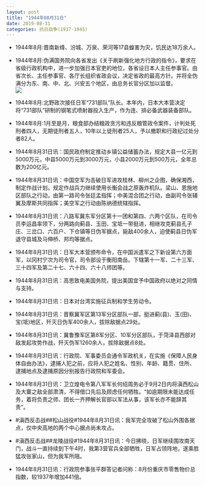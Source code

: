 ```yaml
---
layout: post
title: "1944年08月31日"
date: 2019-08-31
categories: 抗日战争(1937-1945)
---
```


<meta name="referrer" content="no-referrer" />

- 1944年8月:晋南新绛、汾城、万泉、荣河等17县蝗害为灾，饥民达18万余人。 

- 1944年8月:伪满国务院向各省发出《关于刷新强化地方行政的指令》，要求在省级行政机构中，进一步加强日本官吏的地位，各省设日本人主任参事官。由省次长、主任参事官、各厅长组织省政会议，决定省政的最高方针。并将全伪满分为东、南、中、北、兴安五个地区，由总务长官分区加以监督。 <br/><img src="https://wx3.sinaimg.cn/large/aca367d8ly1g6j7idos73j20c80900sq.jpg" />

- 1944年8月:北野政次接任日军“731部队”队长。本年内，日本大本营决定将“731部队”研制的钢笔式喷射器投入生产，作为连、排必备武器装备部队。 

- 1944年8月:1月至是月，粮食部办结粮政贪污和违反粮管政令案件，计判处死刑者四人，无期徒刑者五人，10年以上徒刑者25人，予以撤职和行政纪过处分者82人。 

- 1944年8月31日讯：国民政府制定推动乡镇公益储蓄办法，规定大县一亿元到5000万元，中县5000万元到3000万元，小县2000万元到500万元，全年总数为200亿元。 

- 1944年8月31日讯：中国空军为击破日军进攻桂林、柳州之企图，确保湘西，制定作战计划。规定作战兵力继续使用长衡会战之原轰炸机队。梁山、恩施地区部队之行动，由第一路司令张廷孟指挥；中美混合团之行动，由副司令张辅翼及摩斯共同指挥；美空军之行动由陈纳德统辖指挥。 

- 1944年8月31日讯：八路军冀东军分区第十一团和第四、六两个区队，在司令员李运昌率领下，分两路向蓟县、玉田、宝坻一带挺进，相继攻克蓟县孔子庄、三岔口、六百户、下仓镇等日伪军据点，毙敌400余人，迫使蓟县日伪军退守县城及马伸桥、邦均等据点。 

- 1944年8月31日讯：日军大本营颁布命令，在中国派遣军之下新设第六方面军，以冈村宁次为司令官，司令部设于衡阳南岳。下辖第十一军、二十三军、三十四军及第二十七、六十四、六十八师团等。 

- 1944年8月31日讯：高思致电美国务院，提出美国宜予中国政府以绝对之同情与支持。 

- 1944年8月31日讯：日本对台湾实施征兵制和学生劳动令。 

- 1944年8月31日讯：晋察冀军区第13军分区部队一部，挺进蓟(县)、玉(田)、宝(坻)地区，歼灭日伪军400余人，拔除敌据点29处。 

- 1944年8月31日讯：冀鲁豫军区第8军分区、10军分区部队，于菏泽县西部对敌发起攻势作战，歼灭伪军1260余人，拔除敌据点8处。 

- 1944年8月31日讯：行政院、军事委员会通令军政机关，在实施《保障人民身体自由办法》，逮捕人犯之前，应将人犯之姓名、性别、年龄、籍贯、住所、逮捕地点及逮捕原因分别报告行政院和军委会。 

- 1944年8月31日讯：卫立煌电令第八军军长何绍周务必于9月2日内将滇西松山及大寨之敌全部肃清，不得借口先后及顾虑任何牺牲。“如逾期限未能达成任务，着将负责之师、团长一齐押解长官部以军法从事，该军长亦不能辞其责”。 

- #滇西反击战##松山战役#1944年8月31日讯：我军完全攻破了松山外围各据点，仅中央高地的两个中心据点尚未攻占。 

- #滇西反击战##龙陵战役#1944年8月31日讯：今日拂晓，日军继续围攻南天门，战斗一直持续到下午4时，我第3营官兵全部牺牲，日军占领阵地，遂乘胜猛攻张家山，但为我军所阻。 

- 1944年8月31日讯：行政院参事张平群答记者问称：8月份重庆市零售物价总指数，较1937年增加441倍。 


